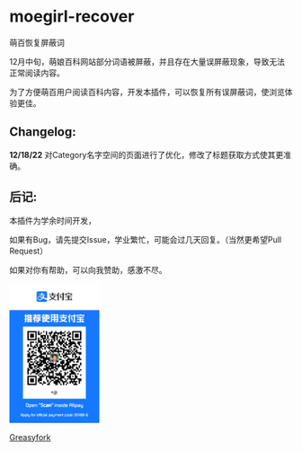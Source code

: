 # moegirl-recover
萌百恢复屏蔽词

12月中旬，萌娘百科网站部分词语被屏蔽，并且存在大量误屏蔽现象，导致无法正常阅读内容。

为了方便萌百用户阅读百科内容，开发本插件，可以恢复所有误屏蔽词，使浏览体验更佳。

## Changelog:

**12/18/22** 对Category名字空间的页面进行了优化，修改了标题获取方式使其更准确。

## 后记:

本插件为学余时间开发，

如果有Bug，请先提交Issue，学业繁忙，可能会过几天回复。（当然更希望Pull Request）

如果对你有帮助，可以向我赞助，感激不尽。

<img width="160" src="1671349699.jpg" alt="logo">

[Greasyfork](https://greasyfork.org/en/scripts/456762-%E8%90%8C%E7%99%BE%E6%81%A2%E5%A4%8D%E5%B1%8F%E8%94%BD%E8%AF%8D)
